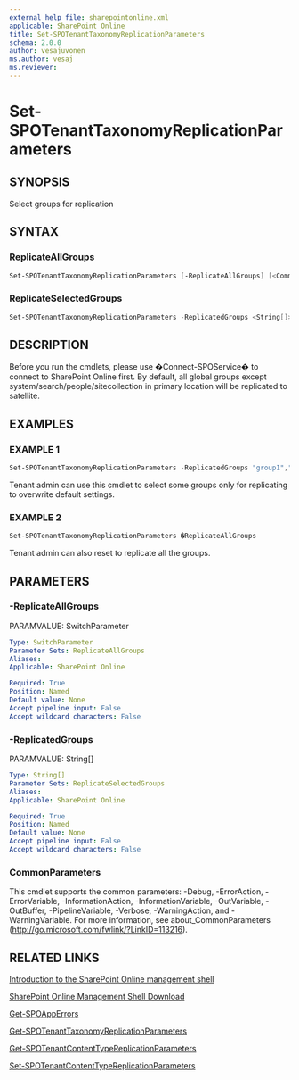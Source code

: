 ```yaml
---
external help file: sharepointonline.xml
applicable: SharePoint Online
title: Set-SPOTenantTaxonomyReplicationParameters
schema: 2.0.0
author: vesajuvonen
ms.author: vesaj
ms.reviewer:
---
```


# Set-SPOTenantTaxonomyReplicationParameters

## SYNOPSIS
Select groups for replication


## SYNTAX

### ReplicateAllGroups
```powershell
Set-SPOTenantTaxonomyReplicationParameters [-ReplicateAllGroups] [<CommonParameters>]
```

### ReplicateSelectedGroups
```powershell
Set-SPOTenantTaxonomyReplicationParameters -ReplicatedGroups <String[]> [<CommonParameters>]
```

## DESCRIPTION
Before you run the cmdlets, please use �Connect-SPOService� to connect to SharePoint Online first.
By default, all global groups except system/search/people/sitecollection in primary location will be replicated to
satellite. 


## EXAMPLES

### EXAMPLE 1
```powershell
Set-SPOTenantTaxonomyReplicationParameters -ReplicatedGroups "group1","group2"
```
Tenant admin can use this cmdlet to select some groups only for replicating to overwrite default settings. 

### EXAMPLE 2
```powershell
Set-SPOTenantTaxonomyReplicationParameters �ReplicateAllGroups
```
Tenant admin can also reset to replicate all the groups.



## PARAMETERS

### -ReplicateAllGroups
PARAMVALUE: SwitchParameter


```yaml
Type: SwitchParameter
Parameter Sets: ReplicateAllGroups
Aliases: 
Applicable: SharePoint Online

Required: True
Position: Named
Default value: None
Accept pipeline input: False
Accept wildcard characters: False
```

### -ReplicatedGroups
PARAMVALUE: String[]


```yaml
Type: String[]
Parameter Sets: ReplicateSelectedGroups
Aliases: 
Applicable: SharePoint Online

Required: True
Position: Named
Default value: None
Accept pipeline input: False
Accept wildcard characters: False
```

### CommonParameters
This cmdlet supports the common parameters: -Debug, -ErrorAction, -ErrorVariable, -InformationAction, -InformationVariable, -OutVariable, -OutBuffer, -PipelineVariable, -Verbose, -WarningAction, and -WarningVariable. For more information, see about_CommonParameters (http://go.microsoft.com/fwlink/?LinkID=113216).


## RELATED LINKS

[Introduction to the SharePoint Online management shell](https://support.office.com/en-us/article/introduction-to-the-sharepoint-online-management-shell-c16941c3-19b4-4710-8056-34c034493429)

[SharePoint Online Management Shell Download](https://www.microsoft.com/en-US/download/details.aspx?id=35588)

[Get-SPOAppErrors](Get-SPOAppErrors.md)

[Get-SPOTenantTaxonomyReplicationParameters](Get-SPOTenantTaxonomyReplicationParameters.md)

[Get-SPOTenantContentTypeReplicationParameters](Get-SPOTenantContentTypeReplicationParameters.md)

[Set-SPOTenantContentTypeReplicationParameters](Set-SPOTenantContentTypeReplicationParameters.md)